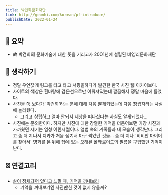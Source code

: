 ```yaml
---
title: 박건희문화재단 
link: http://geonhi.com/korean/pf-introduce/
publishDate: 2022-01-24
---
```

## 📝 요약
- 故 박건희의 문화예술에 대한 뜻을 기리고자 2001년에 설립된 비영리문화재단

## 🤔 생각하기 
- 정말 우연찮게 링크를 타고 타고 서핑을하다가 발견한 한국 사진 웹 아카이브다. 
- 사이트의 색상은 흰바탕에 검은선으로만 이뤄져있는데 깔끔해서 정말 마음에 들었다. 
- 사진을 쭉 보다가 '박건희'라는 분에 대해 처음 알게되었는데 다음 창립자라는 사실에 놀라웠다. 
  - 그리고 창립하고 얼마 안되서 세상을 떠나셨다는 사실도 알게되었다...
- 사진에는 문외한이다. 하지만 사진에 대한 강렬한 기억을 더듬어보면 가장 사진과 가까웠던 시기는 엄청 어린시절이다. 앨범 속의 가족들과 내 모습이 생각난다. 그리고 좀 더 지나서 디카가 처음 생겨서 마구 찍었던 것들... 좀 더 지나 '비비안 마이어를 찾아서' 영화를 본 뒤에 집에 있는 오래된 폴라로이드의 필름을 구입했던 기억이 난다.

## ⛓️ 연결고리
- [삶이 정체되어 있다고 느낄 때, 기억을 꺼내보라](../Life/when-you-feel-that-your-life-is-stagnant-bring-out-your-memories)
  - 기억을 꺼내보기엔 사진만한 것이 없지 않을까?